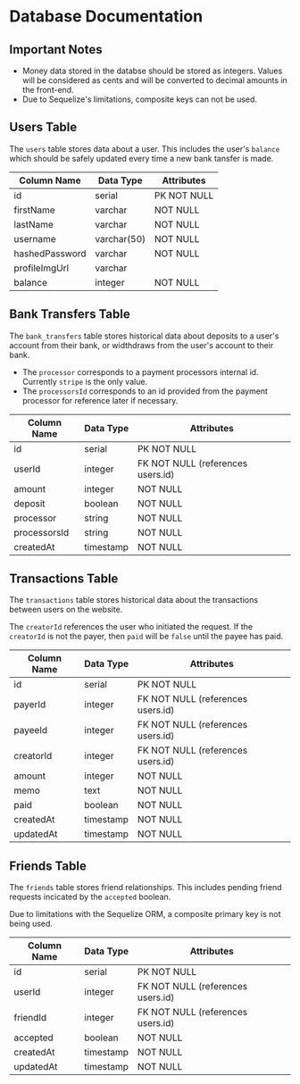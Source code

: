 # Database Documentation

## Important Notes

- Money data stored in the databse should be stored as integers. Values will be considered as cents and will be converted to decimal amounts in the front-end.
- Due to Sequelize's limitations, composite keys can not be used.

## Users Table

The `users` table stores data about a user. This includes the user's `balance` which should be safely updated every time a new bank tansfer is made.

| Column Name    | Data Type   | Attributes  |
| -------------- | ----------- | ----------- |
| id             | serial      | PK NOT NULL |
| firstName      | varchar     | NOT NULL    |
| lastName       | varchar     | NOT NULL    |
| username       | varchar(50) | NOT NULL    |
| hashedPassword | varchar     | NOT NULL    |
| profileImgUrl  | varchar     |             |
| balance        | integer     | NOT NULL    |

## Bank Transfers Table

The `bank_transfers` table stores historical data about deposits to a user's account from their bank, or widthdraws from the user's account to their bank.

- The `processor` corresponds to a payment processors internal id. Currently `stripe` is the only value.
- The `processorsId` corresponds to an id provided from the payment processor for reference later if necessary.

| Column Name  | Data Type | Attributes                        |
| ------------ | --------- | --------------------------------- |
| id           | serial    | PK NOT NULL                       |
| userId       | integer   | FK NOT NULL (references users.id) |
| amount       | integer   | NOT NULL                          |
| deposit      | boolean   | NOT NULL                          |
| processor    | string    | NOT NULL                          |
| processorsId | string    | NOT NULL                          |
| createdAt    | timestamp | NOT NULL                          |

## Transactions Table

The `transactions` table stores historical data about the transactions between users on the website.

The `creatorId` references the user who initiated the request. If the `creatorId` is not the payer, then `paid` will be `false` until the payee has paid.

| Column Name | Data Type | Attributes                        |
| ----------- | --------- | --------------------------------- |
| id          | serial    | PK NOT NULL                       |
| payerId     | integer   | FK NOT NULL (references users.id) |
| payeeId     | integer   | FK NOT NULL (references users.id) |
| creatorId   | integer   | FK NOT NULL (references users.id) |
| amount      | integer   | NOT NULL                          |
| memo        | text      | NOT NULL                          |
| paid        | boolean   | NOT NULL                          |
| createdAt   | timestamp | NOT NULL                          |
| updatedAt   | timestamp | NOT NULL                          |

## Friends Table

The `friends` table stores friend relationships. This includes pending friend requests incicated by the `accepted` boolean.

Due to limitations with the Sequelize ORM, a composite primary key is not being used.

| Column Name | Data Type | Attributes                        |
| ----------- | --------- | --------------------------------- |
| id          | serial    | PK NOT NULL                       |
| userId      | integer   | FK NOT NULL (references users.id) |
| friendId    | integer   | FK NOT NULL (references users.id) |
| accepted    | boolean   | NOT NULL                          |
| createdAt   | timestamp | NOT NULL                          |
| updatedAt   | timestamp | NOT NULL                          |
